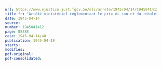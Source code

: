 ```yaml
---
url: https://www.ejustice.just.fgov.be/eli/arrete/1945/04/14/1945041412/justel
title-fr: "Arrêté ministériel réglementant le prix du son et du rebulet et modifiant l'arrêté ministériel du 14 décembre 1944 fixant les prix du pain et de la farine légale"
date: 1945-04-14
source:
number: 1945041412
page: 88888
case: 1945-04-14/40
publication: 1945-04-19
starts:
modifies:
pdf-original:
pdf-consolidated:
---
```


